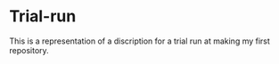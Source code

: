 # Trial-run
This is a representation of a discription for a trial run at making my first repository.
